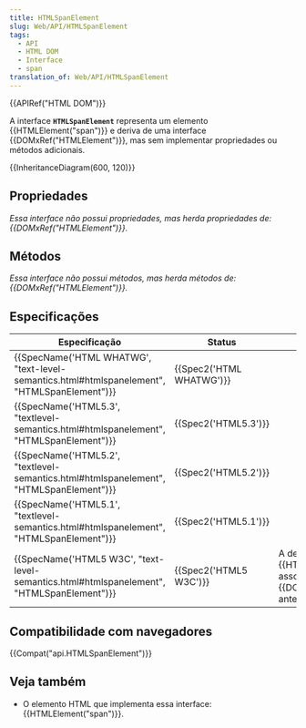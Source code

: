 ```yaml
---
title: HTMLSpanElement
slug: Web/API/HTMLSpanElement
tags:
  - API
  - HTML DOM
  - Interface
  - span
translation_of: Web/API/HTMLSpanElement
---
```

{{APIRef("HTML DOM")}}

A interface **`HTMLSpanElement`** representa um elemento {{HTMLElement("span")}} e deriva de uma interface {{DOMxRef("HTMLElement")}}, mas sem implementar propriedades ou métodos adicionais.

{{InheritanceDiagram(600, 120)}}

## Propriedades

_Essa interface não possui propriedades, mas herda propriedades de: {{DOMxRef("HTMLElement")}}._

## Métodos

_Essa interface não possui métodos, mas herda métodos de: {{DOMxRef("HTMLElement")}}._

## Especificações

| Especificação                                                                                                            | Status                           | Comentário                                                                                                                       |
| ------------------------------------------------------------------------------------------------------------------------ | -------------------------------- | -------------------------------------------------------------------------------------------------------------------------------- |
| {{SpecName('HTML WHATWG', "text-level-semantics.html#htmlspanelement", "HTMLSpanElement")}} | {{Spec2('HTML WHATWG')}} |                                                                                                                                  |
| {{SpecName('HTML5.3', "textlevel-semantics.html#htmlspanelement", "HTMLSpanElement")}}     | {{Spec2('HTML5.3')}}     |                                                                                                                                  |
| {{SpecName('HTML5.2', "textlevel-semantics.html#htmlspanelement", "HTMLSpanElement")}}     | {{Spec2('HTML5.2')}}     |                                                                                                                                  |
| {{SpecName('HTML5.1', "textlevel-semantics.html#htmlspanelement", "HTMLSpanElement")}}     | {{Spec2('HTML5.1')}}     |                                                                                                                                  |
| {{SpecName('HTML5 W3C', "text-level-semantics.html#htmlspanelement", "HTMLSpanElement")}} | {{Spec2('HTML5 W3C')}}     | A definição inicial, como {{HTMLElement("span")}} foi associada a um {{DOMxRef("HTMLElement")}}} antes disso. |

## Compatibilidade com navegadores

{{Compat("api.HTMLSpanElement")}}

## Veja também

- O elemento HTML que implementa essa interface: {{HTMLElement("span")}}.
